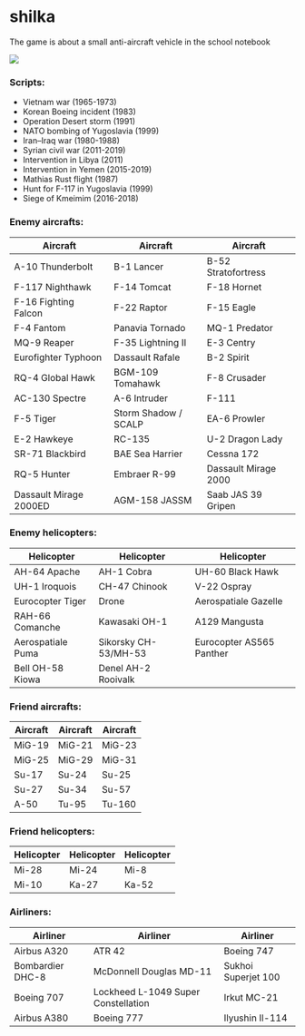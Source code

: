 # shilka
The game is about a small anti-aircraft vehicle in the school notebook

![](https://s8.hostingkartinok.com/uploads/images/2018/06/e4b2be354e64b30273c7896a3671ecb2.png)

### Scripts:
- Vietnam war (1965-1973)
- Korean Boeing incident (1983)
- Operation Desert storm (1991)
- NATO bombing of Yugoslavia (1999)
- Iran–Iraq war (1980-1988)
- Syrian civil war (2011-2019)
- Intervention in Libya (2011)
- Intervention in Yemen (2015-2019)
- Mathias Rust flight (1987)
- Hunt for F-117 in Yugoslavia (1999)
- Siege of Kmeimim (2016-2018)

### Enemy aircrafts:

| Aircraft | Aircraft | Aircraft |
| ------------- | ------------- | ------------- |
| A-10 Thunderbolt | B-1 Lancer | B-52 Stratofortress |
| F-117 Nighthawk | F-14 Tomcat | F-18 Hornet |
| F-16 Fighting Falcon | F-22 Raptor | F-15 Eagle |
| F-4 Fantom | Panavia Tornado |MQ-1 Predator |
| MQ-9 Reaper | F-35 Lightning II | E-3 Centry |
| Eurofighter Typhoon | Dassault Rafale | B-2 Spirit |
| RQ-4 Global Hawk | BGM-109 Tomahawk | F-8 Crusader |
| AC-130 Spectre | A-6 Intruder | F-111 |
| F-5 Tiger | Storm Shadow / SCALP | EA-6 Prowler |
| E-2 Hawkeye | RC-135 | U-2 Dragon Lady |
| SR-71 Blackbird | BAE Sea Harrier | Cessna 172 |
| RQ-5 Hunter | Embraer R-99 | Dassault Mirage 2000 |
| Dassault Mirage 2000ED | AGM-158 JASSM | Saab JAS 39 Gripen |

### Enemy helicopters:

| Helicopter | Helicopter | Helicopter |
| ------------- | ------------- | ------------- |
| AH-64 Apache | AH-1 Cobra | UH-60 Black Hawk |
| UH-1 Iroquois | CH-47 Chinook | V-22 Ospray |
| Eurocopter Tiger | Drone | Aerospatiale Gazelle |
| RAH-66 Comanche | Kawasaki OH-1 | A129 Mangusta |
| Aerospatiale Puma | Sikorsky CH-53/MH-53 | Eurocopter AS565 Panther |
| Bell OH-58 Kiowa | Denel AH-2 Rooivalk |  |

### Friend aircrafts:

| Aircraft | Aircraft | Aircraft |
| ------------- | ------------- | ------------- |
| MiG-19 | MiG-21 | MiG-23 |
| MiG-25 | MiG-29 | MiG-31 |
| Su-17 | Su-24 | Su-25 |
| Su-27 | Su-34 | Su-57 |
| A-50 | Tu-95 | Tu-160 |

### Friend helicopters:

| Helicopter | Helicopter | Helicopter |
| ------------- | ------------- | ------------- |
| Mi-28 | Mi-24 | Mi-8 |
| Mi-10 | Ka-27 | Ka-52 |

### Airliners:

| Airliner | Airliner | Airliner |
| ------------- | ------------- | ------------- |
| Аirbus A320 | ATR 42 | Boeing 747 |
| Bombardier DHC-8 | McDonnell Douglas MD-11 | Sukhoi Superjet 100 |
| Boeing 707 | Lockheed L-1049 Super Constellation | Irkut MC-21 |
| Аirbus A380 | Boeing 777 | Ilyushin Il-114 |
